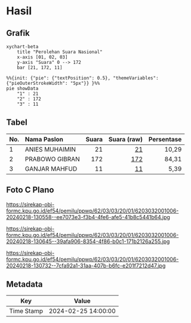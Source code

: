 # Hasil

## Grafik

```mermaid
xychart-beta
    title "Perolehan Suara Nasional"
    x-axis [01, 02, 03]
    y-axis "Suara" 0 --> 172
    bar [21, 172, 11]
```

```mermaid
%%{init: {"pie": {"textPosition": 0.5}, "themeVariables": {"pieOuterStrokeWidth": "5px"}} }%%
pie showData
    "1" : 21
    "2" : 172
    "3" : 11
```

## Tabel

| No. | Nama Paslon    | Suara | Suara (raw) | Persentase |
|:--- |:-------------- | -----:| -----------:| ----------:|
| 1   | ANIES MUHAIMIN | 21    | [21][p-1]   | 10,29      |
| 2   | PRABOWO GIBRAN | 172   | [172][p-2]  | 84,31      |
| 3   | GANJAR MAHFUD  | 11    | [11][p-3]   | 5,39       |


[p-1]: https://github.com/gigit-pemilu/pemilu-2024/blob/main/pilpres/hitung-suara/sub/62-kalimantan-tengah/sub/03-kapuas/sub/03-kapuas-timur/sub/2001-anjir-serapat-timur/sub/006-tps/sub/paslon-1.txt
[p-2]: https://github.com/gigit-pemilu/pemilu-2024/blob/main/pilpres/hitung-suara/sub/62-kalimantan-tengah/sub/03-kapuas/sub/03-kapuas-timur/sub/2001-anjir-serapat-timur/sub/006-tps/sub/paslon-2.txt
[p-3]: https://github.com/gigit-pemilu/pemilu-2024/blob/main/pilpres/hitung-suara/sub/62-kalimantan-tengah/sub/03-kapuas/sub/03-kapuas-timur/sub/2001-anjir-serapat-timur/sub/006-tps/sub/paslon-3.txt

## Foto C Plano

https://sirekap-obj-formc.kpu.go.id/ef54/pemilu/ppwp/62/03/03/20/01/6203032001006-20240218-130558--ee7073e3-f3b4-4fe6-afe5-41b8c5441b64.jpg

https://sirekap-obj-formc.kpu.go.id/ef54/pemilu/ppwp/62/03/03/20/01/6203032001006-20240218-130645--39afa906-8354-4f86-b0c1-171b2126a255.jpg

https://sirekap-obj-formc.kpu.go.id/ef54/pemilu/ppwp/62/03/03/20/01/6203032001006-20240218-130732--7cfa92a1-31aa-407b-b6fc-e201f7212d47.jpg


## Metadata

| Key        | Value               |
| ---------- | ------------------- |
| Time Stamp | 2024-02-25 14:00:00 |



